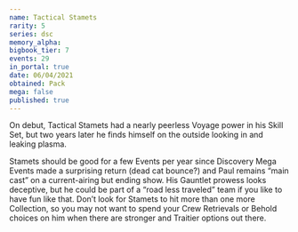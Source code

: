 ```yaml
---
name: Tactical Stamets
rarity: 5
series: dsc
memory_alpha:
bigbook_tier: 7
events: 29
in_portal: true
date: 06/04/2021
obtained: Pack
mega: false
published: true
---
```


On debut, Tactical Stamets had a nearly peerless Voyage power in his Skill Set, but two years later he finds himself on the outside looking in and leaking plasma.

Stamets should be good for a few Events per year since Discovery Mega Events made a surprising return (dead cat bounce?) and Paul remains “main cast” on a current-airing but ending show. His Gauntlet prowess looks deceptive, but he could be part of a “road less traveled” team if you like to have fun like that. Don’t look for Stamets to hit more than one more Collection, so you may not want to spend your Crew Retrievals or Behold choices on him when there are stronger and Traitier options out there.
